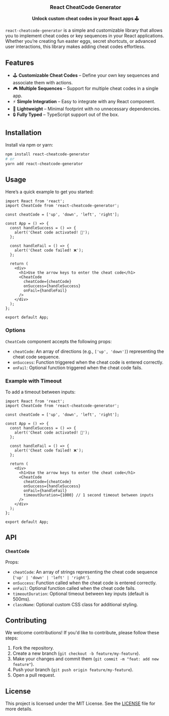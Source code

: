 <h3 align="center">React CheatCode Generator</h2>
<p align="center"><strong>Unlock custom cheat codes in your React apps 🕹</strong></p>

`react-cheatcode-generator` is a simple and customizable library that allows you to implement cheat codes or key sequences in your React applications. Whether you’re creating fun easter eggs, secret shortcuts, or advanced user interactions, this library makes adding cheat codes effortless.

## Features

- 🕹️ **Customizable Cheat Codes** – Define your own key sequences and associate them with actions.
- 🎮 **Multiple Sequences** – Support for multiple cheat codes in a single app.
- ⚡ **Simple Integration** – Easy to integrate with any React component.
- 🚀 **Lightweight** – Minimal footprint with no unnecessary dependencies.
- 🔒 **Fully Typed** – TypeScript support out of the box.

## Installation

Install via npm or yarn:

```bash
npm install react-cheatcode-generator
# or
yarn add react-cheatcode-generator
```

## Usage

Here’s a quick example to get you started:

```tsx
import React from 'react';
import CheatCode from 'react-cheatcode-generator';

const cheatCode = ['up', 'down', 'left', 'right'];

const App = () => {
  const handleSuccess = () => {
    alert('Cheat code activated! 🚀');
  };

  const handleFail = () => {
    alert('Cheat code failed! ❌');
  };

  return (
    <div>
      <h1>Use the arrow keys to enter the cheat code</h1>
      <CheatCode
        cheatCode={cheatCode}
        onSuccess={handleSuccess}
        onFail={handleFail}
      />
    </div>
  );
};

export default App;
```

### Options

`CheatCode` component accepts the following props:

- `cheatCode`: An array of directions (e.g., `['up', 'down']`) representing the cheat code sequence.
- `onSuccess`: Function triggered when the cheat code is entered correctly.
- `onFail`: Optional function triggered when the cheat code fails.

### Example with Timeout

To add a timeout between inputs:

```tsx
import React from 'react';
import CheatCode from 'react-cheatcode-generator';

const cheatCode = ['up', 'down', 'left', 'right'];

const App = () => {
  const handleSuccess = () => {
    alert('Cheat code activated! 🚀');
  };

  const handleFail = () => {
    alert('Cheat code failed! ❌');
  };

  return (
    <div>
      <h1>Use the arrow keys to enter the cheat code</h1>
      <CheatCode
        cheatCode={cheatCode}
        onSuccess={handleSuccess}
        onFail={handleFail}
        timeoutDuration={1000} // 1 second timeout between inputs
      />
    </div>
  );
};

export default App;
```

## API

### `CheatCode`

Props:
- `cheatCode`: An array of strings representing the cheat code sequence (`'up' | 'down' | 'left' | 'right'`).
- `onSuccess`: Function called when the cheat code is entered correctly.
- `onFail`: Optional function called when the cheat code fails.
- `timeoutDuration`: Optional timeout between key inputs (default is 500ms).
- `className`: Optional custom CSS class for additional styling.

## Contributing

We welcome contributions! If you'd like to contribute, please follow these steps:

1. Fork the repository.
2. Create a new branch (`git checkout -b feature/my-feature`).
3. Make your changes and commit them (`git commit -m "feat: add new feature"`).
4. Push your branch (`git push origin feature/my-feature`).
5. Open a pull request.

## License

This project is licensed under the MIT License. See the [LICENSE](./LICENSE) file for more details.
